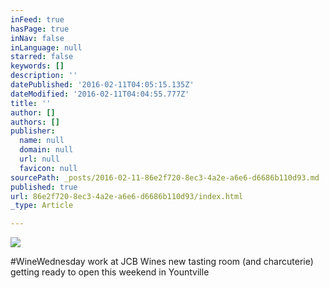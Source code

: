```yaml
---
inFeed: true
hasPage: true
inNav: false
inLanguage: null
starred: false
keywords: []
description: ''
datePublished: '2016-02-11T04:05:15.135Z'
dateModified: '2016-02-11T04:04:55.777Z'
title: ''
author: []
authors: []
publisher:
  name: null
  domain: null
  url: null
  favicon: null
sourcePath: _posts/2016-02-11-86e2f720-8ec3-4a2e-a6e6-d6686b110d93.md
published: true
url: 86e2f720-8ec3-4a2e-a6e6-d6686b110d93/index.html
_type: Article

---
```

![](https://the-grid-user-content.s3-us-west-2.amazonaws.com/18bc3d60-0abe-4ea8-b4b3-f14972a9f6f9.jpg)

\#WineWednesday work at JCB Wines new tasting room (and charcuterie) getting ready to open this weekend in Yountville